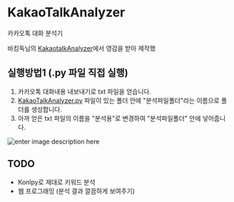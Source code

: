 
# KakaoTalkAnalyzer
카카오톡 대화 분석기

바킹독님의 [KakaotalkAnalyzer](https://github.com/encrypted-def/KakaotalkAnalyzer )에서 영감을 받아 제작했

## 실행방법1 (.py 파일 직접 실행)

1. 카카오톡 대화내용 내보내기로 txt 파일을 얻습니다.
2. [KakaoTalkAnalyzer.py](https://github.com/happybean4/KakaoTalkAnalyzer/blob/main/KakaoTalkAnalyzer.py "KakaoTalkAnalyzer.py") 파일이 있는 폴더 안에 "분석파일폴더"라는 이름으로 폴더를 생성합니다.
3. 아까 얻은 txt 파일의 이름을 "분석용"로 변경하여 "분석파일폴더" 안에 넣어줍니다.

 ![enter image description here](https://ifh.cc/g/Zyq5ka.gif)

## TODO
- Konlpy로 제대로 키워드 분석
- 웹 프로그래밍 (분석 결과 깔끔하게 보여주기)
